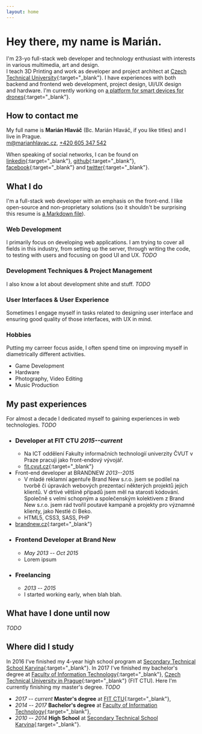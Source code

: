 ```yaml
---
layout: home
---
```


# Hey there, my&nbsp;name&nbsp;is&nbsp;Marián.

I'm 23-yo full-stack web developer and technology enthusiast with interests
in&nbsp;various multimedia, art and&nbsp;design.  
I teach 3D Printing and work as&nbsp;developer and&nbsp;project architect
at&nbsp;[Czech Technical University](http://fit.cvut.cz){:target="_blank"}.
I have experiences with both backend and&nbsp;frontend web development, project
design, UI/UX design and&nbsp;hardware. I'm currently working 
on&nbsp;[a&nbsp;platform for smart devices for drones](
    http://dronetag.eu){:target="_blank"}.


## How to contact me

My full name is **Marián Hlaváč** (Bc. Marián Hlaváč, if you like titles) 
and I live in Prague.  
[m@marianhlavac.cz](mailto:m@marianhlavac.cz), 
[+420 605 347 542](tel:+420605347542)

When speaking of social networks, I can be found on 
[linkedin](http://linkedin.com/in/marian-hlavac){:target="_blank"}, 
[github](http://github.com/mmajko){:target="_blank"}, 
[facebook](http://fb.com/marian.hlavac){:target="_blank"} 
and [twitter](http://twitter.com/mmajko){:target="_blank"}.


## What I do

I'm a full-stack web developer with an emphasis on the front-end. 
I like open-source and non-proprietary solutions (so it shouldn't be surprising
this resume is [a Markdown file](
    https://github.com/mmajko/marianhlavac-cz/blob/master/index.md)).

### Web Development
I primarily focus on developing web applications. I am trying to cover all
fields in this industry, from setting up the server, through writing the code,
to testing with users and focusing on good UI and UX. _TODO_

### Development Techniques & Project Management
I also know a lot about development shite and stuff. _TODO_

### User Interfaces & User Experience
Sometimes I engage myself in tasks related to designing user interface and
ensuring good quality of those interfaces, with UX in mind.

### Hobbies
Putting my carreer focus aside, I often spend time on improving myself in
diametrically different activities.

- Game Development
- Hardware
- Photography, Video Editing
- Music Production


## My past experiences

For almost a decade I dedicated myself to gaining experiences in web
technologies. _TODO_

- ### Developer at FIT CTU *2015--current*
    - Na ICT oddělení Fakulty informačních technologií univerzity ČVUT v Praze pracuji jako front-endový vývojář.
    - [fit.cvut.cz](http://fit.cvut.cz){:target="_blank"}
- Front-end developer at BRANDNEW *2013--2015*
    - V mladé reklamní agentuře Brand New s.r.o. jsem se podílel na tvorbě či úpravách webových prezentací některých projektů jejich klientů. V drtivé většině případů jsem měl na starosti kódování. Společně s velmi schopným a společenským kolektivem z Brand New s.r.o. jsem rád tvořil poutavé kampaně a projekty pro významné klienty, jako Nestlé či Beko.
    - HTML5, CSS3, SASS, PHP
- [brandnew.cz](http://brandnew.cz){:target="_blank"}
- ### Frontend Developer at **Brand New**
    - *May 2013 -- Oct 2015*
    - Lorem ipsum
- ### Freelancing
    - *2013 -- 2015*
    - I started working early, when blah blah.


## What have I done until now

_TODO_


## Where did I study

In 2016 I've finished my 4-year high school program at [Secondary Technical School Karvina](http://www.spskarvina.cz/www/){:target="_blank"}. In 2017 I've finished my bachelor's degree at [Faculty of Information Technology](http://fit.cvut.cz){:target="_blank"}, [Czech Technical University in Prague](http://cvut.cz){:target="_blank"} (FIT CTU). Here I'm currently finishing my master's degree. _TODO_  

- *2017 -- current* **Master's degree** at [FIT CTU](http://fit.cvut.cz){:target="_blank"},
- *2014 -- 2017* **Bachelor's degree** at [Faculty of Information Technology](http://fit.cvut.cz){:target="_blank"},
- *2010 -- 2014* **High School** at [Secondary Technical School Karvina](http://www.spskarvina.cz/www/){:target="_blank"}.